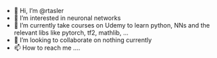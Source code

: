 - 👋 Hi, I’m @rtasler
- 👀 I’m interested in neuronal networks
- 🌱 I’m currently take courses on Udemy to learn python, NNs and the relevant libs like pytorch, tf2, mathlib, ... 
- 💞️ I’m looking to collaborate on nothing currently 
- 📫 How to reach me ....

<!---
rtasler/rtasler is a ✨ special ✨ repository because its `README.md` (this file) appears on your GitHub profile.
You can click the Preview link to take a look at your changes.
--->
